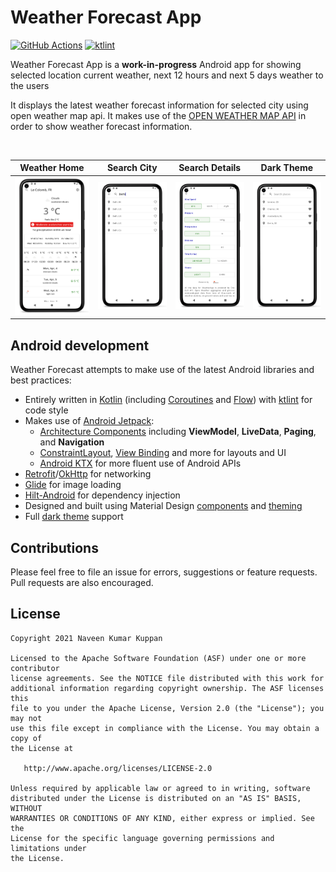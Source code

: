 # Weather Forecast App

[![GitHub Actions](https://github.com/naveenkumarn27/weatherapp/workflows/workflow/badge.svg)](.github/workflows/workflow.yml)
[![ktlint](https://img.shields.io/badge/code%20style-%E2%9D%A4-FF4081.svg)](https://ktlint.github.io/)

Weather Forecast App is a **work-in-progress** Android app for showing selected location current weather, next 12 hours and next 5 days weather to the users

It displays the latest weather forecast information for selected city using open weather map api. It makes use of the [OPEN WEATHER MAP API](https://openweathermap.org/) in order to show weather forecast information.

<br>

| Weather Home | Search City | Search Details | Dark Theme |
| ------ | ----- | ------ | ------ |
| ![Search](art/screenshots/screenshot-1.png) | ![Search List](art/screenshots/screenshot-2.png) | ![Image](art/screenshots/screenshot-3.png) | ![Dark Theme](art/screenshots/screenshot-4.png) |

## Android development

Weather Forecast attempts to make use of the latest Android libraries and best practices:
* Entirely written in [Kotlin](https://kotlinlang.org/) (including [Coroutines](https://kotlinlang.org/docs/reference/coroutines-overview.html) and [Flow](https://kotlinlang.org/docs/reference/coroutines/flow.html)) with [ktlint](https://github.com/pinterest/ktlint) for code style
* Makes use of [Android Jetpack](https://developer.android.com/jetpack/):
  * [Architecture Components](https://developer.android.com/jetpack/arch/) including **ViewModel**, **LiveData**, **Paging**, and **Navigation**
  * [ConstraintLayout](https://developer.android.com/reference/androidx/constraintlayout/widget/ConstraintLayout), [View Binding](https://developer.android.com/topic/libraries/view-binding) and more for layouts and UI
  * [Android KTX](https://developer.android.com/kotlin/ktx) for more fluent use of Android APIs
* [Retrofit](https://square.github.io/retrofit/)/[OkHttp](https://square.github.io/okhttp/) for networking
* [Glide](https://github.com/bumptech/glide) for image loading
* [Hilt-Android](https://dagger.dev/hilt/) for dependency injection
* Designed and built using Material Design [components](https://material.io/components/) and [theming](https://material.io/design/material-theming/overview.html#material-theming)
* Full [dark theme](https://material.io/design/color/dark-theme.html) support

## Contributions

Please feel free to file an issue for errors, suggestions or feature requests. Pull requests are also encouraged.

## License

```
Copyright 2021 Naveen Kumar Kuppan

Licensed to the Apache Software Foundation (ASF) under one or more contributor
license agreements. See the NOTICE file distributed with this work for
additional information regarding copyright ownership. The ASF licenses this
file to you under the Apache License, Version 2.0 (the "License"); you may not
use this file except in compliance with the License. You may obtain a copy of
the License at

   http://www.apache.org/licenses/LICENSE-2.0

Unless required by applicable law or agreed to in writing, software
distributed under the License is distributed on an "AS IS" BASIS, WITHOUT
WARRANTIES OR CONDITIONS OF ANY KIND, either express or implied. See the
License for the specific language governing permissions and limitations under
the License.
```
